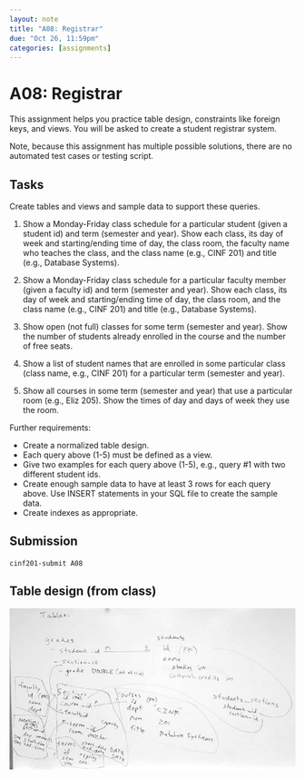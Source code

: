 ```yaml
---
layout: note
title: "A08: Registrar"
due: "Oct 26, 11:59pm"
categories: [assignments]
---
```


# A08: Registrar

This assignment helps you practice table design, constraints like foreign keys, and views. You will be asked to create a student registrar system.

Note, because this assignment has multiple possible solutions, there are no automated test cases or testing script.

## Tasks

Create tables and views and sample data to support these queries.

1. Show a Monday-Friday class schedule for a particular student (given a student id) and term (semester and year). Show each class, its day of week and starting/ending time of day, the class room, the faculty name who teaches the class, and the class name (e.g., CINF 201) and title (e.g., Database Systems).

2. Show a Monday-Friday class schedule for a particular faculty member (given a faculty id) and term (semester and year). Show each class, its day of week and starting/ending time of day, the class room, and the class name (e.g., CINF 201) and title (e.g., Database Systems).

3. Show open (not full) classes for some term (semester and year). Show the number of students already enrolled in the course and the number of free seats.

4. Show a list of student names that are enrolled in some particular class (class name, e.g., CINF 201) for a particular term (semester and year).

5. Show all courses in some term (semester and year) that use a particular room (e.g., Eliz 205). Show the times of day and days of week they use the room.

Further requirements:

- Create a normalized table design.
- Each query above (1-5) must be defined as a view.
- Give two examples for each query above (1-5), e.g., query #1 with two different student ids.
- Create enough sample data to have at least 3 rows for each query above. Use INSERT statements in your SQL file to create the sample data.
- Create indexes as appropriate.

## Submission

~~~
cinf201-submit A08
~~~


## Table design (from class)

![Registrar tables](/images/registrar-tables.jpeg)


